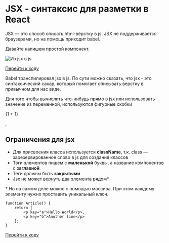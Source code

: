 # JSX - синтаксис для разметки в React

JSX — это способ описать html-вёрстку в js. JSX не поддерживается браузерами, но на помощь приходит babel.

Давайте напишем простой компонент.

![Из jsx в js](/screens/Babel&#32;·&#32;The&#32;compiler&#32;for&#32;next&#32;generation&#32;JavaScript&#32;-&#32;Google&#32;Chrome&#32;2018-12-30&#32;20.37.57.png)

[Перейти к коду](https://babeljs.io/repl#?babili=false&browsers=&build=&builtIns=false&spec=false&loose=false&code_lz=GYVwdgxgLglg9mABAQQE6wgGwKYAoCUA3gFCKKrZQipIA8ADgHwAS2mmciA6nKpgCa0A9EwDcxAL5A&debug=false&forceAllTransforms=false&shippedProposals=false&circleciRepo=&evaluate=false&fileSize=false&timeTravel=false&sourceType=module&lineWrap=true&presets=es2015%2Creact%2Cstage-2&prettier=false&targets=&version=6.26.0&envVersion=1.6.2)

Babel транспилировал jsx в js. По сути можно сказать, что jsx - это синтаксический сахар, который помогает описывать верстку в привычном для нас виде.

Для того чтобы вычислить что-нибудь прямо в jsx или использовать значение из переменной, используются фигурные скобки 
<p>{1 + 1}</p>, 

## Ограничения для jsx

- Для присвоения класса используется **className**, т.к. class — зарезервированное слово в js для создания классов
- Тэги элементов пишем с **маленькой** буквы, а название компонентов с **заглавной**.
- Теги должны быть **закрытыми**
- Jsx не может вернуть два элемента рядом*
  
\* Но на самом деле можно с помощью массива. При этом каждому элементу нужно проставить уникальный ключ.

    function Article() {
        return [
            <p key="a">Hello World</p>, 
            <p key="b">Another line</p>
        ];
    }
[Перейти к коду](https://babeljs.io/repl#?babili=false&browsers=&build=&builtIns=false&spec=false&loose=false&code_lz=GYVwdgxgLglg9mABAQQE6wgGwKYAoCUiA3gFCLmKrZQipIDaZFzAPAA6IDW2AngLwAiAIYCAfAAlsmTHEQB1OKkwATFgHo2ogDSImzcuy69BAIzHIwcKAAtsqRJhhhs6zXsQBdANwkAvkA&debug=false&forceAllTransforms=false&shippedProposals=false&circleciRepo=&evaluate=false&fileSize=false&timeTravel=false&sourceType=module&lineWrap=true&presets=es2015%2Creact%2Cstage-2&prettier=false&targets=&version=6.26.0&envVersion=1.6.2)
